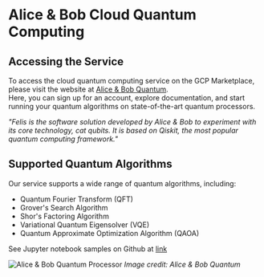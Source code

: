 # Alice & Bob Cloud Quantum Computing

## Accessing the Service
To access the cloud quantum computing service on the GCP Marketplace, please visit the website at [Alice & Bob Quantum](https://alice-bob.com/products/quantum-cloud-felis/).  
Here, you can sign up for an account, explore documentation, and start running your quantum algorithms on state-of-the-art quantum processors.  

*"Felis is the software solution developed by Alice & Bob to experiment with its core technology, cat qubits.
It is based on Qiskit, the most popular quantum computing framework."*

## Supported Quantum Algorithms
Our service supports a wide range of quantum algorithms, including:
- Quantum Fourier Transform (QFT)
- Grover's Search Algorithm
- Shor's Factoring Algorithm
- Variational Quantum Eigensolver (VQE)
- Quantum Approximate Optimization Algorithm (QAOA)

See Jupyter notebook samples on Github at [link](https://github.com/Alice-Bob-SW/felis/tree/main/samples)

![Alice & Bob Quantum Processor](https://alice-bob.com/wp-content/uploads/bf-advanced-images/3769/BOSON-CHIP-AND-S-H_JPEG-QuickProof-taille-apercu-scaled-e1715768740181-1920x0.jpg)
*Image credit: Alice & Bob Quantum*

